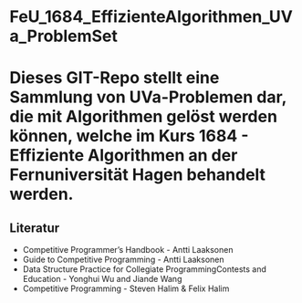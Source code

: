 # FeU_1684_EffizienteAlgorithmen_UVa_ProblemSet
Dieses GIT-Repo stellt eine Sammlung von UVa-Problemen dar, die mit Algorithmen gelöst werden können, welche im Kurs 1684 - Effiziente Algorithmen an der Fernuniversität Hagen behandelt werden.
=======

## Literatur

* Competitive Programmer’s Handbook - Antti Laaksonen
* Guide to Competitive Programming - Antti Laaksonen
* Data Structure Practice for Collegiate ProgrammingContests and Education - Yonghui Wu and Jiande Wang
* Competitive Programming - Steven Halim & Felix Halim

